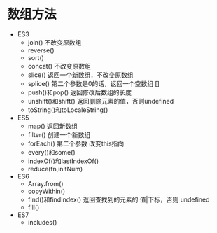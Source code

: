 # 数组方法
- ES3
    - join()  不改变原数组
    - reverse()
    - sort()
    - concat()  不改变原数组
    - slice()  返回一个新数组，不改变原数组
    - splice()  第二个参数是0的话，返回一个空数组 [] 
    - push()和pop()  返回修改后数组的长度
    - unshift()和shift()  返回删除元素的值，否则undefined
    - toString()和toLocaleString() 
- ES5
    - map() 返回新数组
    - filter() 创建一个新数组
    - forEach() 第二个参数 改变this指向
    - every()和some()
    - indexOf()和lastIndexOf()
    - reduce(fn,initNum)
- ES6
    - Array.from()
    - copyWithin()
    - find()和findIndex() 返回查找到的元素的 值|下标，否则 undefined
    - fill()
- ES7
    - includes()